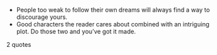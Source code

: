  - People too weak to follow their own dreams will always find a way to discourage yours.
 - Good characters the reader cares about combined with an intriguing plot. Do those two and you’ve got it made.

2 quotes